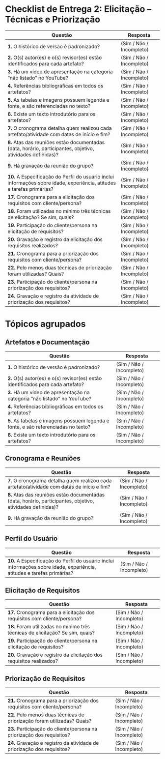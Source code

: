 # Checklist de Entrega 2: Elicitação – Técnicas e Priorização

| Questão | Resposta |
| ------- | -------- |
| **1.** O histórico de versão é padronizado? | (Sim / Não / Incompleto) |
| **2.** O(s) autor(es) e o(s) revisor(es) estão identificados para cada artefato? | (Sim / Não / Incompleto) |
| **3.** Há um vídeo de apresentação na categoria “não listado” no YouTube? | (Sim / Não / Incompleto) |
| **4.** Referências bibliográficas em todos os artefatos? | (Sim / Não / Incompleto) |
| **5.** As tabelas e imagens possuem legenda e fonte, e são referenciadas no texto? | (Sim / Não / Incompleto) |
| **6.** Existe um texto introdutório para os artefatos? | (Sim / Não / Incompleto) |
| **7.** O cronograma detalha quem realizou cada artefato/atividade com datas de início e fim? | (Sim / Não / Incompleto) |
| **8.** Atas das reuniões estão documentadas (data, horário, participantes, objetivo, atividades definidas)? | (Sim / Não / Incompleto) |
| **9.** Há gravação da reunião do grupo? | (Sim / Não / Incompleto) |
| **10.** A Especificação do Perfil do usuário inclui informações sobre idade, experiência, atitudes e tarefas primárias? | (Sim / Não / Incompleto) |
| **17.** Cronograma para a elicitação dos requisitos com cliente/persona? | (Sim / Não / Incompleto) |
| **18.** Foram utilizadas no mínimo três técnicas de elicitação? Se sim, quais? | (Sim / Não / Incompleto) |
| **19.** Participação do cliente/persona na elicitação de requisitos? | (Sim / Não / Incompleto) |
| **20.** Gravação e registro da elicitação dos requisitos realizados? | (Sim / Não / Incompleto) |
| **21.** Cronograma para a priorização dos requisitos com cliente/persona? | (Sim / Não / Incompleto) |
| **22.** Pelo menos duas técnicas de priorização foram utilizadas? Quais? | (Sim / Não / Incompleto) |
| **23.** Participação do cliente/persona na priorização dos requisitos? | (Sim / Não / Incompleto) |
| **24.** Gravação e registro da atividade de priorização dos requisitos? | (Sim / Não / Incompleto) |



# Tópicos agrupados

## Artefatos e Documentação

| Questão | Resposta |
| ------- | -------- |
| **1.** O histórico de versão é padronizado? | (Sim / Não / Incompleto) |
| **2.** O(s) autor(es) e o(s) revisor(es) estão identificados para cada artefato? | (Sim / Não / Incompleto) |
| **3.** Há um vídeo de apresentação na categoria “não listado” no YouTube? | (Sim / Não / Incompleto) |
| **4.** Referências bibliográficas em todos os artefatos? | (Sim / Não / Incompleto) |
| **5.** As tabelas e imagens possuem legenda e fonte, e são referenciadas no texto? | (Sim / Não / Incompleto) |
| **6.** Existe um texto introdutório para os artefatos? | (Sim / Não / Incompleto) |

## Cronograma e Reuniões

| Questão | Resposta |
| ------- | -------- |
| **7.** O cronograma detalha quem realizou cada artefato/atividade com datas de início e fim? | (Sim / Não / Incompleto) |
| **8.** Atas das reuniões estão documentadas (data, horário, participantes, objetivo, atividades definidas)? | (Sim / Não / Incompleto) |
| **9.** Há gravação da reunião do grupo? | (Sim / Não / Incompleto) |

## Perfil do Usuário

| Questão | Resposta |
| ------- | -------- |
| **10.** A Especificação do Perfil do usuário inclui informações sobre idade, experiência, atitudes e tarefas primárias? | (Sim / Não / Incompleto) |

## Elicitação de Requisitos

| Questão | Resposta |
| ------- | -------- |
| **17.** Cronograma para a elicitação dos requisitos com cliente/persona? | (Sim / Não / Incompleto) |
| **18.** Foram utilizadas no mínimo três técnicas de elicitação? Se sim, quais? | (Sim / Não / Incompleto) |
| **19.** Participação do cliente/persona na elicitação de requisitos? | (Sim / Não / Incompleto) |
| **20.** Gravação e registro da elicitação dos requisitos realizados? | (Sim / Não / Incompleto) |

## Priorização de Requisitos

| Questão | Resposta |
| ------- | -------- |
| **21.** Cronograma para a priorização dos requisitos com cliente/persona? | (Sim / Não / Incompleto) |
| **22.** Pelo menos duas técnicas de priorização foram utilizadas? Quais? | (Sim / Não / Incompleto) |
| **23.** Participação do cliente/persona na priorização dos requisitos? | (Sim / Não / Incompleto) |
| **24.** Gravação e registro da atividade de priorização dos requisitos? | (Sim / Não / Incompleto) |
